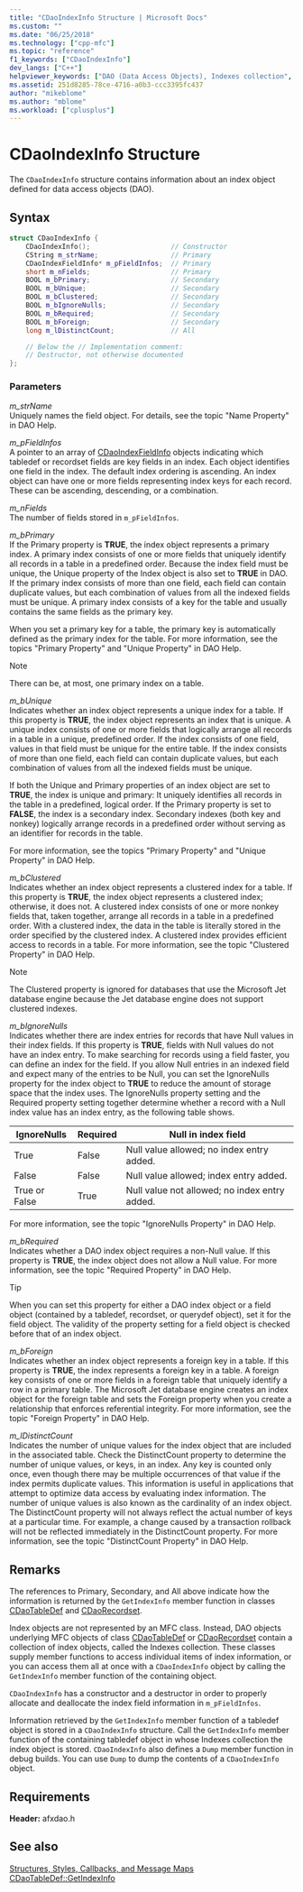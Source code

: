 ```yaml
---
title: "CDaoIndexInfo Structure | Microsoft Docs"
ms.custom: ""
ms.date: "06/25/2018"
ms.technology: ["cpp-mfc"]
ms.topic: "reference"
f1_keywords: ["CDaoIndexInfo"]
dev_langs: ["C++"]
helpviewer_keywords: ["DAO (Data Access Objects), Indexes collection", "CDaoIndexInfo structure [MFC]"]
ms.assetid: 251d8285-78ce-4716-a0b3-ccc3395fc437
author: "mikeblome"
ms.author: "mblome"
ms.workload: ["cplusplus"]
---
```

# CDaoIndexInfo Structure

The `CDaoIndexInfo` structure contains information about an index object defined for data access objects (DAO).

## Syntax

```cpp
struct CDaoIndexInfo {
    CDaoIndexInfo();                    // Constructor
    CString m_strName;                  // Primary
    CDaoIndexFieldInfo* m_pFieldInfos;  // Primary
    short m_nFields;                    // Primary
    BOOL m_bPrimary;                    // Secondary
    BOOL m_bUnique;                     // Secondary
    BOOL m_bClustered;                  // Secondary
    BOOL m_bIgnoreNulls;                // Secondary
    BOOL m_bRequired;                   // Secondary
    BOOL m_bForeign;                    // Secondary
    long m_lDistinctCount;              // All

    // Below the // Implementation comment:
    // Destructor, not otherwise documented
};
```

### Parameters

*m_strName*  
Uniquely names the field object. For details, see the topic "Name Property" in DAO Help.

*m_pFieldInfos*  
A pointer to an array of [CDaoIndexFieldInfo](../../mfc/reference/cdaoindexfieldinfo-structure.md) objects indicating which tabledef or recordset fields are key fields in an index. Each object identifies one field in the index. The default index ordering is ascending. An index object can have one or more fields representing index keys for each record. These can be ascending, descending, or a combination.

*m_nFields*  
The number of fields stored in `m_pFieldInfos`.

*m_bPrimary*  
If the Primary property is **TRUE**, the index object represents a primary index. A primary index consists of one or more fields that uniquely identify all records in a table in a predefined order. Because the index field must be unique, the Unique property of the Index object is also set to **TRUE** in DAO. If the primary index consists of more than one field, each field can contain duplicate values, but each combination of values from all the indexed fields must be unique. A primary index consists of a key for the table and usually contains the same fields as the primary key.

When you set a primary key for a table, the primary key is automatically defined as the primary index for the table. For more information, see the topics "Primary Property" and "Unique Property" in DAO Help.

> [!NOTE]
> There can be, at most, one primary index on a table.

*m_bUnique*  
Indicates whether an index object represents a unique index for a table. If this property is **TRUE**, the index object represents an index that is unique. A unique index consists of one or more fields that logically arrange all records in a table in a unique, predefined order. If the index consists of one field, values in that field must be unique for the entire table. If the index consists of more than one field, each field can contain duplicate values, but each combination of values from all the indexed fields must be unique.

If both the Unique and Primary properties of an index object are set to **TRUE**, the index is unique and primary: It uniquely identifies all records in the table in a predefined, logical order. If the Primary property is set to **FALSE**, the index is a secondary index. Secondary indexes (both key and nonkey) logically arrange records in a predefined order without serving as an identifier for records in the table.

For more information, see the topics "Primary Property" and "Unique Property" in DAO Help.

*m_bClustered*  
Indicates whether an index object represents a clustered index for a table. If this property is **TRUE**, the index object represents a clustered index; otherwise, it does not. A clustered index consists of one or more nonkey fields that, taken together, arrange all records in a table in a predefined order. With a clustered index, the data in the table is literally stored in the order specified by the clustered index. A clustered index provides efficient access to records in a table. For more information, see the topic "Clustered Property" in DAO Help.

> [!NOTE]
> The Clustered property is ignored for databases that use the Microsoft Jet database engine because the Jet database engine does not support clustered indexes.

*m_bIgnoreNulls*  
Indicates whether there are index entries for records that have Null values in their index fields. If this property is **TRUE**, fields with Null values do not have an index entry. To make searching for records using a field faster, you can define an index for the field. If you allow Null entries in an indexed field and expect many of the entries to be Null, you can set the IgnoreNulls property for the index object to **TRUE** to reduce the amount of storage space that the index uses. The IgnoreNulls property setting and the Required property setting together determine whether a record with a Null index value has an index entry, as the following table shows.

|IgnoreNulls|Required|Null in index field|
|-----------------|--------------|-------------------------|
|True|False|Null value allowed; no index entry added.|
|False|False|Null value allowed; index entry added.|
|True or False|True|Null value not allowed; no index entry added.|

For more information, see the topic "IgnoreNulls Property" in DAO Help.

*m_bRequired*  
Indicates whether a DAO index object requires a non-Null value. If this property is **TRUE**, the index object does not allow a Null value. For more information, see the topic "Required Property" in DAO Help.

> [!TIP]
> When you can set this property for either a DAO index object or a field object (contained by a tabledef, recordset, or querydef object), set it for the field object. The validity of the property setting for a field object is checked before that of an index object.

*m_bForeign*  
Indicates whether an index object represents a foreign key in a table. If this property is **TRUE**, the index represents a foreign key in a table. A foreign key consists of one or more fields in a foreign table that uniquely identify a row in a primary table. The Microsoft Jet database engine creates an index object for the foreign table and sets the Foreign property when you create a relationship that enforces referential integrity. For more information, see the topic "Foreign Property" in DAO Help.

*m_lDistinctCount*  
Indicates the number of unique values for the index object that are included in the associated table. Check the DistinctCount property to determine the number of unique values, or keys, in an index. Any key is counted only once, even though there may be multiple occurrences of that value if the index permits duplicate values. This information is useful in applications that attempt to optimize data access by evaluating index information. The number of unique values is also known as the cardinality of an index object. The DistinctCount property will not always reflect the actual number of keys at a particular time. For example, a change caused by a transaction rollback will not be reflected immediately in the DistinctCount property. For more information, see the topic "DistinctCount Property" in DAO Help.

## Remarks

The references to Primary, Secondary, and All above indicate how the information is returned by the `GetIndexInfo` member function in classes [CDaoTableDef](../../mfc/reference/cdaotabledef-class.md#getindexinfo) and [CDaoRecordset](../../mfc/reference/cdaorecordset-class.md#getindexinfo).

Index objects are not represented by an MFC class. Instead, DAO objects underlying MFC objects of class [CDaoTableDef](../../mfc/reference/cdaotabledef-class.md) or [CDaoRecordset](../../mfc/reference/cdaorecordset-class.md) contain a collection of index objects, called the Indexes collection. These classes supply member functions to access individual items of index information, or you can access them all at once with a `CDaoIndexInfo` object by calling the `GetIndexInfo` member function of the containing object.

`CDaoIndexInfo` has a constructor and a destructor in order to properly allocate and deallocate the index field information in `m_pFieldInfos`.

Information retrieved by the `GetIndexInfo` member function of a tabledef object is stored in a `CDaoIndexInfo` structure. Call the `GetIndexInfo` member function of the containing tabledef object in whose Indexes collection the index object is stored. `CDaoIndexInfo` also defines a `Dump` member function in debug builds. You can use `Dump` to dump the contents of a `CDaoIndexInfo` object.

## Requirements

**Header:** afxdao.h

## See also

[Structures, Styles, Callbacks, and Message Maps](../../mfc/reference/structures-styles-callbacks-and-message-maps.md)  
[CDaoTableDef::GetIndexInfo](../../mfc/reference/cdaotabledef-class.md#getindexinfo)  

